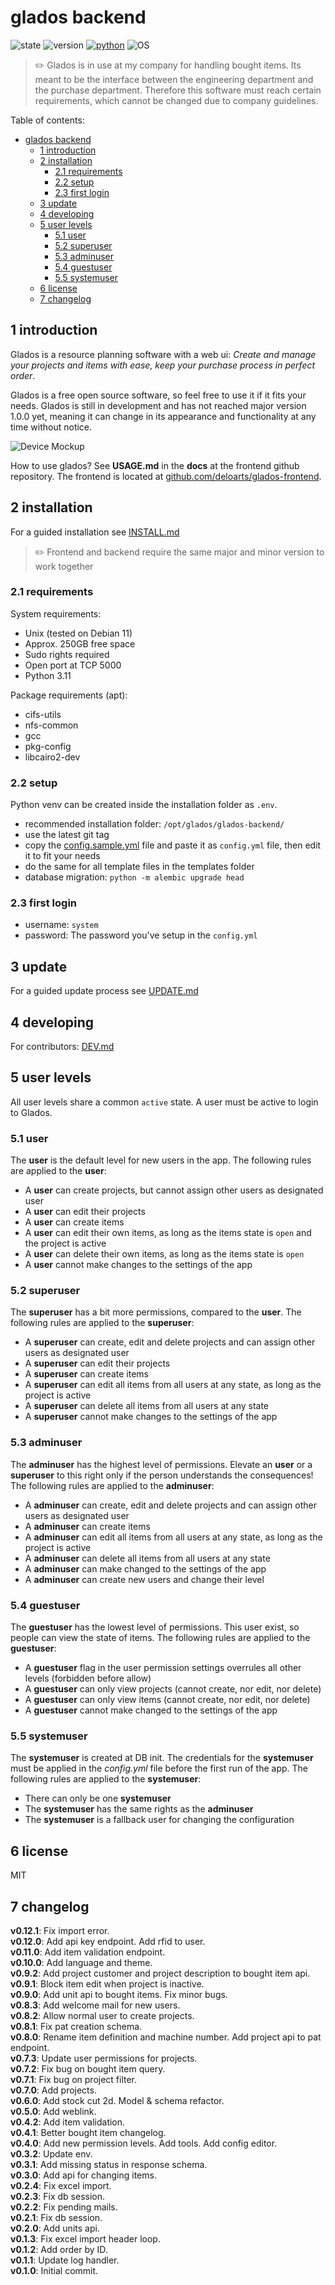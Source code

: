 # glados backend

![state](https://img.shields.io/badge/State-beta-brown.svg?style=for-the-badge)
![version](https://img.shields.io/github/v/release/deloarts/glados-backend?style=for-the-badge&color=orange)
[![python](https://img.shields.io/badge/Python-3.11-blue.svg?style=for-the-badge)](https://www.python.org/downloads/)
![OS](https://img.shields.io/badge/OS-UNIX-blue.svg?style=for-the-badge)

> ✏️ Glados is in use at my company for handling bought items. Its meant to be the interface between the engineering department and the purchase department. Therefore this software must reach certain requirements, which cannot be changed due to company guidelines.

Table of contents:

- [glados backend](#glados-backend)
  - [1 introduction](#1-introduction)
  - [2 installation](#2-installation)
    - [2.1 requirements](#21-requirements)
    - [2.2 setup](#22-setup)
    - [2.3 first login](#23-first-login)
  - [3 update](#3-update)
  - [4 developing](#4-developing)
  - [5 user levels](#5-user-levels)
    - [5.1 user](#51-user)
    - [5.2 superuser](#52-superuser)
    - [5.3 adminuser](#53-adminuser)
    - [5.4 guestuser](#54-guestuser)
    - [5.5 systemuser](#55-systemuser)
  - [6 license](#6-license)
  - [7 changelog](#7-changelog)

## 1 introduction

Glados is a resource planning software with a web ui: *Create and manage your projects and items with ease, keep your purchase process in perfect order*.

Glados is a free open source software, so feel free to use it if it fits your needs. Glados is still in development and has not reached major version 1.0.0 yet, meaning it can change in its appearance and functionality at any time without notice.

![Device Mockup](/assets/device-mockup.png)

How to use glados? See **USAGE.md** in the **docs** at the frontend github repository. The frontend is located at [github.com/deloarts/glados-frontend](https://github.com/deloarts/glados-frontend).

## 2 installation

For a guided installation see [INSTALL.md](/docs/INSTALL.md)

> ✏️ Frontend and backend require the same major and minor version to work together

### 2.1 requirements

System requirements:

- Unix (tested on Debian 11)
- Approx. 250GB free space
- Sudo rights required
- Open port at TCP 5000
- Python 3.11

Package requirements (apt):

- cifs-utils
- nfs-common
- gcc
- pkg-config
- libcairo2-dev

### 2.2 setup

Python venv can be created inside the installation folder as `.env`.

- recommended installation folder: `/opt/glados/glados-backend/`
- use the latest git tag
- copy the [config.sample.yml](/config.sample.yml) file and paste it as `config.yml` file, then edit it to fit your needs
- do the same for all template files in the templates folder
- database migration: `python -m alembic upgrade head`

### 2.3 first login

- username: `system`
- password: The password you've setup in the `config.yml`

## 3 update

For a guided update process see [UPDATE.md](/docs/UPDATE.md)

## 4 developing

For contributors: [DEV.md](/docs/DEV.md)

## 5 user levels

All user levels share a common `active` state. A user must be active to login to Glados.

### 5.1 user

The **user** is the default level for new users in the app. The following rules are applied to the **user**:

- A **user** can create projects, but cannot assign other users as designated user
- A **user** can edit their projects
- A **user** can create items
- A **user** can edit their own items, as long as the items state is `open` and the project is active
- A **user** can delete their own items, as long as the items state is `open`
- A **user** cannot make changes to the settings of the app

### 5.2 superuser

The **superuser** has a bit more permissions, compared to the **user**. The following rules are applied to the **superuser**:

- A **superuser** can create, edit and delete projects and can assign other users as designated user
- A **superuser** can edit their projects
- A **superuser** can create items
- A **superuser** can edit all items from all users at any state, as long as the project is active
- A **superuser** can delete all items from all users at any state
- A **superuser** cannot make changes to the settings of the app

### 5.3 adminuser

The **adminuser** has the highest level of permissions. Elevate an **user** or a **superuser** to this right only if the person understands the consequences! The following rules are applied to the **adminuser**:

- A **adminuser** can create, edit and delete projects and can assign other users as designated user
- A **adminuser** can create items
- A **adminuser** can edit all items from all users at any state, as long as the project is active
- A **adminuser** can delete all items from all users at any state
- A **adminuser** can make changed to the settings of the app
- A **adminuser** can create new users and change their level

### 5.4 guestuser

The **guestuser** has the lowest level of permissions. This user exist, so people can view the state of items. The following rules are applied to the **guestuser**:

- A **guestuser** flag in the user permission settings overrules all other levels (forbidden before allow)
- A **guestuser** can only view projects (cannot create, nor edit, nor delete)
- A **guestuser** can only view items (cannot create, nor edit, nor delete)
- A **guestuser** cannot make changed to the settings of the app

### 5.5 systemuser

The **systemuser** is created at DB init. The credentials for the **systemuser** must be applied in the *config.yml* file before the first run of the app. The following rules are applied to the **systemuser**:

- There can only be one **systemuser**
- The **systemuser** has the same rights as the **adminuser**
- The **systemuser** is a fallback user for changing the configuration

## 6 license

MIT

## 7 changelog

**v0.12.1**: Fix import error.  
**v0.12.0**: Add api key endpoint. Add rfid to user.  
**v0.11.0**: Add item validation endpoint.  
**v0.10.0**: Add language and theme.  
**v0.9.2**: Add project customer and project description to bought item api.  
**v0.9.1**: Block item edit when project is inactive.  
**v0.9.0**: Add unit api to bought items. Fix minor bugs.  
**v0.8.3**: Add welcome mail for new users.  
**v0.8.2**: Allow normal user to create projects.  
**v0.8.1**: Fix pat creation schema.  
**v0.8.0**: Rename item definition and machine number. Add project api to pat endpoint.  
**v0.7.3**: Update user permissions for projects.  
**v0.7.2**: Fix bug on bought item query.  
**v0.7.1**: Fix bug on project filter.  
**v0.7.0**: Add projects.  
**v0.6.0**: Add stock cut 2d. Model & schema refactor.  
**v0.5.0**: Add weblink.  
**v0.4.2**: Add item validation.  
**v0.4.1**: Better bought item changelog.  
**v0.4.0**: Add new permission levels. Add tools. Add config editor.  
**v0.3.2**: Update env.  
**v0.3.1**: Add missing status in response schema.  
**v0.3.0**: Add api for changing items.  
**v0.2.4**: Fix excel import.  
**v0.2.3**: Fix db session.  
**v0.2.2**: Fix pending mails.  
**v0.2.1**: Fix db session.  
**v0.2.0**: Add units api.  
**v0.1.3**: Fix excel import header loop.  
**v0.1.2**: Add order by ID.  
**v0.1.1**: Update log handler.  
**v0.1.0**: Initial commit.

